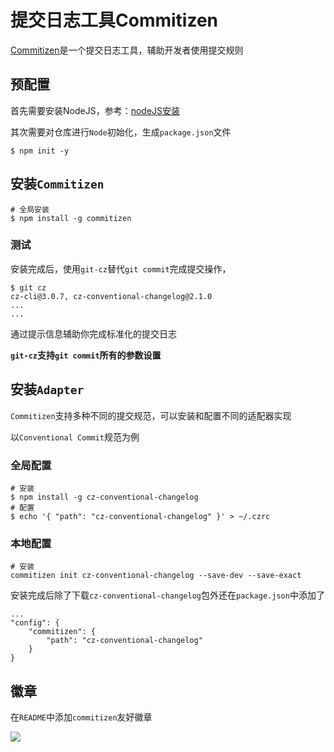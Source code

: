 
# 提交日志工具Commitizen

[Commitizen](http://commitizen.github.io/cz-cli/)是一个提交日志工具，辅助开发者使用提交规则

## 预配置

首先需要安装NodeJS，参考：[nodeJS安装](https://hexo-guide.readthedocs.io/zh_CN/latest/node/nodeJS%E5%AE%89%E8%A3%85.html)

其次需要对仓库进行`Node`初始化，生成`package.json`文件

    $ npm init -y

## 安装`Commitizen`

    # 全局安装
    $ npm install -g commitizen

### 测试

安装完成后，使用`git-cz`替代`git commit`完成提交操作，

    $ git cz
    cz-cli@3.0.7, cz-conventional-changelog@2.1.0
    ...
    ...

通过提示信息辅助你完成标准化的提交日志

**`git-cz`支持`git commit`所有的参数设置**

## 安装`Adapter`

`Commitizen`支持多种不同的提交规范，可以安装和配置不同的适配器实现

以`Conventional Commit`规范为例

### 全局配置

    # 安装
    $ npm install -g cz-conventional-changelog
    # 配置
    $ echo '{ "path": "cz-conventional-changelog" }' > ~/.czrc

### 本地配置

    # 安装
    commitizen init cz-conventional-changelog --save-dev --save-exact

安装完成后除了下载`cz-conventional-changelog`包外还在`package.json`中添加了

    ...
    "config": {
        "commitizen": {
            "path": "cz-conventional-changelog"
        }
    }

## 徽章

在`README`中添加`commitizen`友好徽章

[![](https://img.shields.io/badge/commitizen-friendly-brightgreen.svg)](http://commitizen.github.io/cz-cli/)